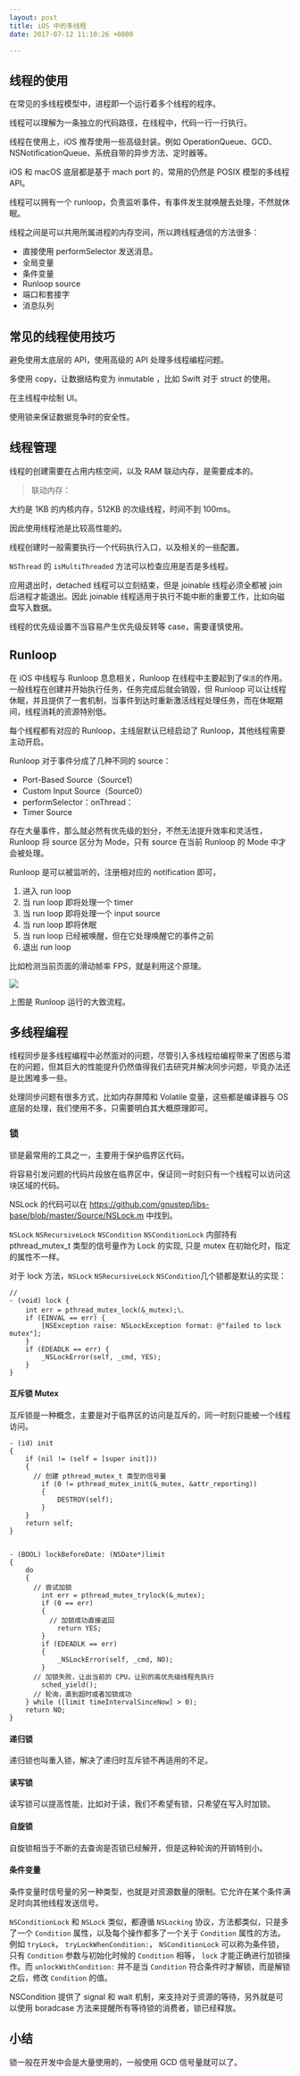 ```yaml
---
layout: post
title: iOS 中的多线程
date: 2017-07-12 11:10:26 +0800

---
```




## 线程的使用

在常见的多线程模型中，进程即一个运行着多个线程的程序。

线程可以理解为一条独立的代码路径，在线程中，代码一行一行执行。

线程在使用上，iOS 推荐使用一些高级封装。例如 OperationQueue、GCD、NSNotificationQueue、系统自带的异步方法、定时器等。

iOS 和 macOS 底层都是基于 mach port 的，常用的仍然是 POSIX 模型的多线程 API。

线程可以拥有一个 runloop，负责监听事件，有事件发生就唤醒去处理，不然就休眠。

线程之间是可以共用所属进程的内存空间，所以跨线程通信的方法很多：

- 直接使用 performSelector 发送消息。
- 全局变量
- 条件变量
- Runloop source
- 端口和套接字
- 消息队列

<!-- more -->

## 常见的线程使用技巧

避免使用太底层的 API，使用高级的 API 处理多线程编程问题。

多使用 copy，让数据结构变为 inmutable ，比如 Swift 对于 struct 的使用。

在主线程中绘制 UI。

使用锁来保证数据竞争时的安全性。

## 线程管理

线程的创建需要在占用内核空间，以及 RAM 联动内存，是需要成本的。

> 联动内存：

大约是 1KB 的内核内存，512KB 的次级线程，时间不到 100ms。

因此使用线程池是比较高性能的。

线程创建时一般需要执行一个代码执行入口，以及相关的一些配置。

`NSThread` 的 `isMultiThreaded` 方法可以检查应用是否是多线程。

应用退出时，detached 线程可以立刻结束，但是 joinable 线程必须全都被 join 后进程才能退出。因此 joinable 线程适用于执行不能中断的重要工作，比如向磁盘写入数据。

线程的优先级设置不当容易产生优先级反转等 case，需要谨慎使用。

## Runloop

在 iOS 中线程与 Runloop 息息相关，Runloop 在线程中主要起到了`保活`的作用。一般线程在创建并开始执行任务，任务完成后就会销毁，但 Runloop 可以让线程休眠，并且提供了一套机制，当事件到达时重新激活线程处理任务，而在休眠期间，线程消耗的资源特别低。

每个线程都有对应的 Runloop，主线层默认已经启动了 Runloop，其他线程需要主动开启。

Runloop 对于事件分成了几种不同的 source：

- Port-Based Source（Source1）
- Custom  Input Source（Source0）
- performSelector：onThread：
- Timer Source

存在大量事件，那么就必然有优先级的划分，不然无法提升效率和灵活性，Runloop 将 source 区分为 Mode，只有 source 在当前 Runloop 的 Mode 中才会被处理。

Runloop 是可以被监听的，注册相对应的 notification 即可，

1. 进入 run loop
2. 当 run loop 即将处理一个 timer
3. 当 run loop 即将处理一个 input source
4. 当 run loop 即将休眠
5. 当 run loop 已经被唤醒，但在它处理唤醒它的事件之前
6. 退出 run loop

比如检测当前页面的滑动帧率 FPS，就是利用这个原理。

![](https://blog.ibireme.com/wp-content/uploads/2015/05/RunLoop_1.png)



上图是 Runloop 运行的大致流程。



## 多线程编程

线程同步是多线程编程中必然面对的问题，尽管引入多线程给编程带来了困惑与潜在的问题，但其巨大的性能提升仍然值得我们去研究并解决同步问题，毕竟办法还是比困难多一些。

处理同步问题有很多方式，比如内存屏障和 Volatile 变量，这些都是编译器与 OS 底层的处理，我们使用不多，只需要明白其大概原理即可。

### 锁

锁是最常用的工具之一，主要用于保护临界区代码。

将容易引发问题的代码片段放在临界区中，保证同一时刻只有一个线程可以访问这块区域的代码。

NSLock 的代码可以在 https://github.com/gnustep/libs-base/blob/master/Source/NSLock.m 中找到。

`NSLock` `NSRecursiveLock` `NSCondition` `NSConditionLock` 内部持有 pthread_mutex_t 类型的信号量作为 Lock 的实现, 只是 mutex 在初始化时，指定的属性不一样。

对于 lock 方法，`NSLock` `NSRecursiveLock` `NSCondition`几个锁都是默认的实现：

```objc
// 
- (void) lock {
	int err = pthread_mutex_lock(&_mutex);\、
	if (EINVAL == err) {
		[NSException raise: NSLockException format: @"failed to lock mutex"];      
    }
	if (EDEADLK == err) {
		_NSLockError(self, _cmd, YES);
    }
}

```




#### 互斥锁 Mutex

互斥锁是一种概念，主要是对于临界区的访问是互斥的，同一时刻只能被一个线程访问。

```objc
- (id) init
{
    if (nil != (self = [super init]))
    {
      // 创建 pthread_mutex_t 类型的信号量
        if (0 != pthread_mutex_init(&_mutex, &attr_reporting))
        {
            DESTROY(self);
        }
    }
    return self;
}


- (BOOL) lockBeforeDate: (NSDate*)limit
{
    do
    {
      // 尝试加锁
        int err = pthread_mutex_trylock(&_mutex);
        if (0 == err)
        {
          // 加锁成功直接返回
            return YES;
        }
        if (EDEADLK == err)
        {
            _NSLockError(self, _cmd, NO);
        }
      // 加锁失败，让出当前的 CPU，让别的高优先级线程先执行
        sched_yield();
      // 轮询，直到超时或者加锁成功
    } while ([limit timeIntervalSinceNow] > 0);
    return NO;
}

```

#### 递归锁

递归锁也叫重入锁，解决了递归时互斥锁不再适用的不足。

#### 读写锁

读写锁可以提高性能，比如对于读，我们不希望有锁，只希望在写入时加锁。

#### 自旋锁

自旋锁相当于不断的去查询是否锁已经解开，但是这种轮询的开销特别小。

#### 条件变量

条件变量时信号量的另一种类型，也就是对资源数量的限制。它允许在某个条件满足时向其他线程发送信号。

`NSConditionLock` 和 `NSLock` 类似，都遵循 `NSLocking` 协议，方法都类似，只是多了一个 `Condition` 属性，以及每个操作都多了一个关于 `Condition` 属性的方法。例如 `tryLock`， `tryLockWhenCondition:`， `NSConditionLock` 可以称为条件锁，只有 `Condition` 参数与初始化时候的 `Condition` 相等， `lock` 才能正确进行加锁操作。而 `unlockWithCondition:` 并不是当 `Condition` 符合条件时才解锁，而是解锁之后，修改 `Condition` 的值。

NSCondition 提供了 signal 和 wait 机制，来支持对于资源的等待，另外就是可以使用 boradcase 方法来提醒所有等待锁的消费者，锁已经释放。

## 小结

锁一般在开发中会是大量使用的，一般使用 GCD 信号量就可以了。